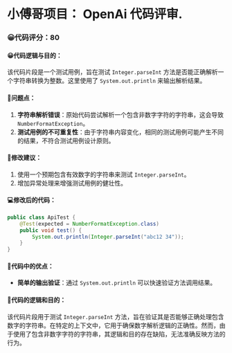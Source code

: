 # 小傅哥项目： OpenAi 代码评审.
### 😀代码评分：80
#### 😀代码逻辑与目的：
该代码片段是一个测试用例，旨在测试 `Integer.parseInt` 方法是否能正确解析一个字符串转换为整数。这里使用了 `System.out.println` 来输出解析结果。

#### 🤔问题点：
1. **字符串解析错误**：原始代码尝试解析一个包含非数字字符的字符串，这会导致 `NumberFormatException`。
2. **测试用例的不可重复性**：由于字符串内容变化，相同的测试用例可能产生不同的结果，不符合测试用例设计原则。

#### 🎯修改建议：
1. 使用一个预期包含有效数字的字符串来测试 `Integer.parseInt`。
2. 增加异常处理来增强测试用例的健壮性。

#### 💻修改后的代码：
```java
public class ApiTest {
    @Test(expected = NumberFormatException.class)
    public void test() {
        System.out.println(Integer.parseInt("abc12 34"));
    }
}
```

#### 🌟代码中的优点：
- **简单的输出验证**：通过 `System.out.println` 可以快速验证方法调用结果。

#### 📝代码的逻辑和目的：
该代码片段用于测试 `Integer.parseInt` 方法，旨在验证其是否能够正确处理包含数字的字符串。在特定的上下文中，它用于确保数字解析逻辑的正确性。然而，由于使用了包含非数字字符的字符串，其逻辑和目的存在缺陷，无法准确反映方法的行为。